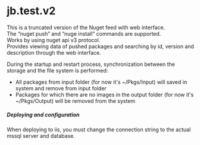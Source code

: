 # jb.test.v2
This is a truncated version of the Nuget feed with web interface.  
The “nuget push” and “nuge install” commands are supported.  
Works by using nuget api v3 protocol.  
Provides viewing data of pushed packages and searching by id, version and description through the web interface.    

During the startup and restart process, synchronization between the storage and the file system is performed:  
* All packages from input folder (for now it's ~/Pkgs/Input) will saved in system and remove from input folder  
* Packages for which there are no images in the output folder (for now it's ~/Pkgs/Output)  will be removed from the system  

##### Deploying and configuration
When deploying to iis, you must change the connection string to the actual mssql server and database.
